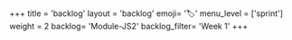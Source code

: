 +++
title = 'backlog'
layout = 'backlog'
emoji= '🏷️'
menu_level = ['sprint']
weight = 2
backlog= 'Module-JS2'
backlog_filter= 'Week 1'
+++


